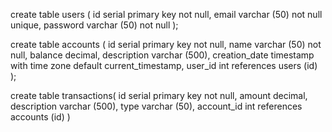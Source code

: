 create table users (
id serial primary key not null,
email varchar (50) not null unique,
password varchar (50) not null
);

create table accounts (
id serial primary key not null,
name varchar (50) not null,
balance decimal,
description varchar (500),
creation_date timestamp with time zone default current_timestamp,
user_id int references users (id)
);

create table transactions(
id serial primary key not null,
amount decimal,
description varchar (500),
type varchar (50),
account_id int references accounts (id)
)